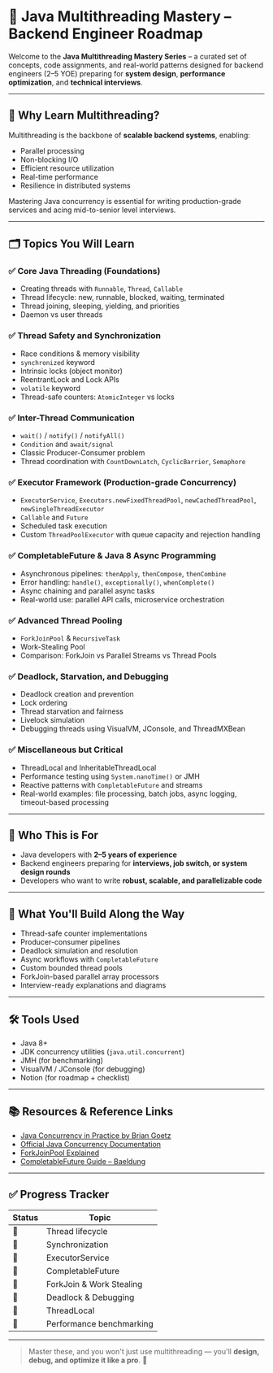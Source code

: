 # 🧵 Java Multithreading Mastery – Backend Engineer Roadmap

Welcome to the **Java Multithreading Mastery Series** – a curated set of concepts, code assignments, and real-world patterns designed for backend engineers (2–5 YOE) preparing for **system design**, **performance optimization**, and **technical interviews**.

---

## 📌 Why Learn Multithreading?

Multithreading is the backbone of **scalable backend systems**, enabling:
- Parallel processing
- Non-blocking I/O
- Efficient resource utilization
- Real-time performance
- Resilience in distributed systems

Mastering Java concurrency is essential for writing production-grade services and acing mid-to-senior level interviews.

---

## 🗂️ Topics You Will Learn

### ✅ Core Java Threading (Foundations)
- Creating threads with `Runnable`, `Thread`, `Callable`
- Thread lifecycle: new, runnable, blocked, waiting, terminated
- Thread joining, sleeping, yielding, and priorities
- Daemon vs user threads

### ✅ Thread Safety and Synchronization
- Race conditions & memory visibility
- `synchronized` keyword
- Intrinsic locks (object monitor)
- ReentrantLock and Lock APIs
- `volatile` keyword
- Thread-safe counters: `AtomicInteger` vs locks

### ✅ Inter-Thread Communication
- `wait()` / `notify()` / `notifyAll()`
- `Condition` and `await/signal`
- Classic Producer-Consumer problem
- Thread coordination with `CountDownLatch`, `CyclicBarrier`, `Semaphore`

### ✅ Executor Framework (Production-grade Concurrency)
- `ExecutorService`, `Executors.newFixedThreadPool`, `newCachedThreadPool`, `newSingleThreadExecutor`
- `Callable` and `Future`
- Scheduled task execution
- Custom `ThreadPoolExecutor` with queue capacity and rejection handling

### ✅ CompletableFuture & Java 8 Async Programming
- Asynchronous pipelines: `thenApply`, `thenCompose`, `thenCombine`
- Error handling: `handle()`, `exceptionally()`, `whenComplete()`
- Async chaining and parallel async tasks
- Real-world use: parallel API calls, microservice orchestration

### ✅ Advanced Thread Pooling
- `ForkJoinPool` & `RecursiveTask`
- Work-Stealing Pool
- Comparison: ForkJoin vs Parallel Streams vs Thread Pools

### ✅ Deadlock, Starvation, and Debugging
- Deadlock creation and prevention
- Lock ordering
- Thread starvation and fairness
- Livelock simulation
- Debugging threads using VisualVM, JConsole, and ThreadMXBean

### ✅ Miscellaneous but Critical
- ThreadLocal and InheritableThreadLocal
- Performance testing using `System.nanoTime()` or JMH
- Reactive patterns with `CompletableFuture` and streams
- Real-world examples: file processing, batch jobs, async logging, timeout-based processing

---

## 🧠 Who This is For

- Java developers with **2–5 years of experience**
- Backend engineers preparing for **interviews, job switch, or system design rounds**
- Developers who want to write **robust, scalable, and parallelizable code**

---

## 🚀 What You'll Build Along the Way

- Thread-safe counter implementations
- Producer-consumer pipelines
- Deadlock simulation and resolution
- Async workflows with `CompletableFuture`
- Custom bounded thread pools
- ForkJoin-based parallel array processors
- Interview-ready explanations and diagrams

---

## 🛠 Tools Used

- Java 8+
- JDK concurrency utilities (`java.util.concurrent`)
- JMH (for benchmarking)
- VisualVM / JConsole (for debugging)
- Notion (for roadmap + checklist)

---

## 📚 Resources & Reference Links

- [Java Concurrency in Practice by Brian Goetz](https://www.oreilly.com/library/view/java-concurrency-in/0321349601/)
- [Official Java Concurrency Documentation](https://docs.oracle.com/javase/tutorial/essential/concurrency/)
- [ForkJoinPool Explained](https://docs.oracle.com/javase/8/docs/api/java/util/concurrent/ForkJoinPool.html)
- [CompletableFuture Guide – Baeldung](https://www.baeldung.com/java-completablefuture)

---

## ✅ Progress Tracker

| Status | Topic |
|--------|-------|
| 🔲 | Thread lifecycle |
| 🔲 | Synchronization |
| 🔲 | ExecutorService |
| 🔲 | CompletableFuture |
| 🔲 | ForkJoin & Work Stealing |
| 🔲 | Deadlock & Debugging |
| 🔲 | ThreadLocal |
| 🔲 | Performance benchmarking |

---

> Master these, and you won't just use multithreading — you'll **design, debug, and optimize it like a pro**. 💪
